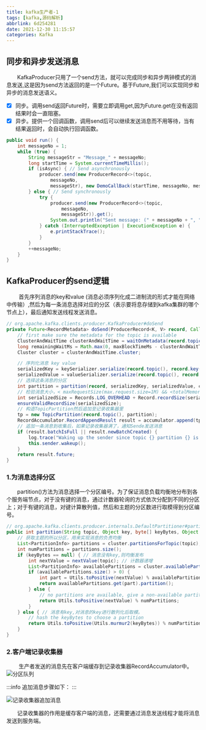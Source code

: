 ```yaml
---
title: kafka生产者-1
tags: [kafka,源码解析]
abbrlink: 6d254281
date: 2021-12-30 11:15:57
categories: Kafka
---
```


## 同步和异步发送消息

​	&emsp;&emsp;KafkaProducer只用了一个send方法，就可以完成同步和异步两钟模式的消息发送,这是因为send方法返回的是一个Future。基于Future,我们可以实现同步和异步的消息发送语义。
- [x] 同步。调用send返回Future时，需要立即调用get,因为Future.get在没有返回结果时会一直阻塞。
- [x] 异步。提供一个回调函数，调用send后可以继续发送消息而不用等待，当有结果返回时，会自动执行回调函数。 
```java
public void run() {
    int messageNo = 1;
    while (true) {
        String messageStr = "Message_" + messageNo;
        long startTime = System.currentTimeMillis();
        if (isAsync) { // Send asynchronously
            producer.send(new ProducerRecord<>(topic,
                messageNo,
                messageStr), new DemoCallBack(startTime, messageNo, messageStr));
        } else { // Send synchronously
            try {
                producer.send(new ProducerRecord<>(topic,
                    messageNo,
                    messageStr)).get();
                System.out.println("Sent message: (" + messageNo + ", " + messageStr + ")");
            } catch (InterruptedException | ExecutionException e) {
                e.printStackTrace();
            }
        }
        ++messageNo;
    }
}
```
## KafkaProducer的send逻辑
​	&emsp;&emsp;首先序列消息的key和value (消息必须序列化成二进制流的形式才能在网络中传输）,然后为每一条消息选择对应的分区（表示要将息存储到kafka集群的哪个节点上），最后通知发送线程发送消息。

```java
// org.apache.kafka.clients.producer.KafkaProducer#doSend
private Future<RecordMetadata> doSend(ProducerRecord<K, V> record, Callback callback) {
	// first make sure the metadata for the topic is available
    ClusterAndWaitTime clusterAndWaitTime = waitOnMetadata(record.topic(), record.partition(), maxBlockTimeMs);
    long remainingWaitMs = Math.max(0, maxBlockTimeMs - clusterAndWaitTime.waitedOnMetadataMs);
    Cluster cluster = clusterAndWaitTime.cluster;

    // 序列化消息 key value
    serializedKey = keySerializer.serialize(record.topic(), record.key());  
    serializedValue = valueSerializer.serialize(record.topic(), record.value());
    // 选择这条消息的分区
    int partition = partition(record, serializedKey, serializedValue, cluster);
    // 检验消息大小，< maxRequestSize(max.request.size=1M) && <totalMemorySize(buffer.memory=32M)
    int serializedSize = Records.LOG_OVERHEAD + Record.recordSize(serializedKey, serializedValue);
    ensureValidRecordSize(serializedSize);
    // 构造TopicPartition然后追加至记录收集器里
    tp = new TopicPartition(record.topic(), partition);
    RecordAccumulator.RecordAppendResult result = accumulator.append(tp, timestamp, serializedKey, serializedValue, interceptCallback, remainingWaitMs);
    // 追加一条消息到收集后，如果记录收集器满了，通知Sende发送消息
    if (result.batchIsFull || result.newBatchCreated) {
    	log.trace("Waking up the sender since topic {} partition {} is either full or getting a new batch", record.topic(), partition);
        this.sender.wakeup();
    }
    return result.future;
}
```

### 1.为消息选择分区

​	&emsp;&emsp;partition()方法为消息选择一个分区编号。为了保证消息负载均衡地分布到各个服务端节点，对于没有键的消息，通过计数器轮询的方式依次分配到不同的分区上；对于有键的消息，对键计算散列值，然后和主题的分区数进行取模得到分区编号。

```java
// org.apache.kafka.clients.producer.internals.DefaultPartitioner#partition
public int partition(String topic, Object key, byte[] keyBytes, Object value, byte[] valueBytes, Cluster cluster) {
    // 获取主题的所以分区，用来实现消息的负责均衡
    List<PartitionInfo> partitions = cluster.partitionsForTopic(topic);
    int numPartitions = partitions.size();
    if (keyBytes == null) { // 消息没有key,则均衡发布
        int nextValue = nextValue(topic); // 计数器递增
        List<PartitionInfo> availablePartitions = cluster.availablePartitionsForTopic(topic);
        if (availablePartitions.size() > 0) {
            int part = Utils.toPositive(nextValue) % availablePartitions.size();
            return availablePartitions.get(part).partition();
        } else {
            // no partitions are available, give a non-available partition
            return Utils.toPositive(nextValue) % numPartitions;
        }
    } else { // 消息有key,对消息的key进行散列化后取模。
        // hash the keyBytes to choose a partition
        return Utils.toPositive(Utils.murmur2(keyBytes)) % numPartitions;
    }
}
```

### 2.客户端记录收集器

​	&emsp;&emsp;生产者发送的消息先在客户端缓存到记录收集器RecordAccumulator中。
![分区队列](https://i.bmp.ovh/imgs/2021/12/aa98fd6363ff174c.png)

:::info
追加消息步骤如下：
:::

![记录收集器追加消息](https://i.bmp.ovh/imgs/2021/12/2c2602b61c1decc7.png)
    
  &emsp;&emsp;记录收集器的作用是缓存客户端的消息，还需要通过消息发送线程才能将消息发送到服务端。
